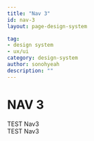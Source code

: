 ```yaml
---
title: "Nav 3"
id: nav-3
layout: page-design-system

tag:
- design system
- ux/ui
category: design-system
author: sonohyeah
description: ""
---
```



<h1> NAV 3 </h1>
TEST Nav3 <br>
TEST Nav3
